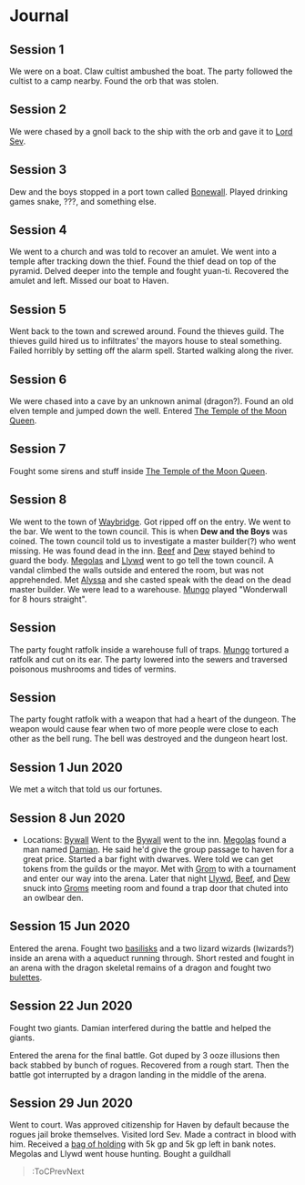 # Journal

## Session 1
We were on a boat. Claw cultist ambushed the boat. The party followed the cultist to a camp nearby. Found the orb that was stolen.

## Session 2 
We were chased by a gnoll back to the ship with the orb and gave it to [Lord Sev](/docs/npcs#lord-sev). 

## Session 3 
Dew and the boys stopped in a port town called [Bonewall](/docs/locations#bonewall). Played drinking games snake, ???, and something else.

## Session 4 
We went to a church and was told to recover an amulet. We went into a temple after tracking down the thief. Found the thief dead on top of the pyramid. Delved deeper into the temple and fought yuan-ti. Recovered the amulet and left. Missed our boat to Haven.

## Session 5
Went back to the town and screwed around. Found the thieves guild. The thieves guild hired us to infiltrates' the mayors house to steal something. Failed horribly by setting off the alarm spell. Started walking along the river.

## Session 6
We were chased into a cave by an unknown animal (dragon?). Found an old elven temple and jumped down the well. Entered [The Temple of the Moon Queen](/docs/locations#temple-of-the-moon-queen).

## Session 7
Fought some sirens and stuff inside [The Temple of the Moon Queen](/docs/locations#temple-of-the-moon-queen).

## Session 8
We went to the town of [Waybridge](/docs/locations#waybridge). Got ripped off on the entry. We went to the bar. We went to the town council. This is when **Dew and the Boys** was coined. The town council told us to investigate a master builder(?) who went missing. He was found dead in the inn. [Beef](/docs/party#beef) and [Dew](/docs/party#bwoop-bwoop-\(dew\)) stayed behind to guard the body. [Megolas](/docs/party#megolas) and [Llywd](/docs/party#llwyd-urswick) went to go tell the town council. A vandal climbed the walls outside and entered the room, but was not apprehended. Met [Alyssa](/docs/npcs#alyssa) and she casted speak with the dead on the dead master builder. We were lead to a warehouse. [Mungo](/docs/party#mungo-freefoot-cotton) played "Wonderwall for 8 hours straight".  

## Session 
The party fought ratfolk inside a warehouse full of traps. [Mungo](/docs/party#mungo-freefoot-cotton) tortured a ratfolk and cut on its ear. The party lowered into the sewers and traversed poisonous mushrooms and tides of vermins.

## Session 
The party fought ratfolk with a weapon that had a heart of the dungeon. The weapon would cause fear when two of more people were close to each other as the bell rung. The bell was destroyed and the dungeon heart lost.

## Session 1 Jun 2020
We met a witch that told us our fortunes.


## Session 8 Jun 2020
* Locations: [Bywall](/docs/locations#bywall)
Went to the [Bywall](/docs/locations#bywall) went to the inn. [Megolas](/docs/party#megolas) found a man named [Damian](/docs/npcs#damian). He said he'd give the group passage to haven for a great price. Started a bar fight with dwarves. Were told we can get tokens from the guilds or the mayor. Met with [Grom](/docs/npcs#grom) to with a tournament and enter our way into the arena. Later that night [Llywd](/docs/party#llwyd-urswick), [Beef](/docs/party#beef), and [Dew](/docs/party#bwoop-bwoop-\(dew\)) snuck into [Groms](/docs/npcs#grom) meeting room and found a trap door that chuted into an owlbear den.

## Session 15 Jun 2020
Entered the arena. Fought two [basilisks](https://forgottenrealms.fandom.com/wiki/Basilisk) and a two lizard wizards (lwizards?) inside an arena with a aqueduct running through. Short rested and fought in an arena with the dragon skeletal remains of a dragon and fought two [bulettes](https://forgottenrealms.fandom.com/wiki/Bulette). 

## Session 22 Jun 2020
Fought two giants. Damian interfered during the battle and helped the giants.

Entered the arena for the final battle. Got duped by 3 ooze illusions then back stabbed by bunch of rogues. Recovered from a rough start. Then the battle got interrupted by a dragon landing in the middle of the arena.

## Session 29 Jun 2020
Went to court. Was approved citizenship for Haven by default because the rogues jail broke themselves. Visited lord Sev. Made a contract in blood with him. Received a [bag of holding](/docs/items#bag-of-holding) with 5k gp and 5k gp left in bank notes. Megolas and Llywd went house hunting. Bought a guildhall

> :ToCPrevNext